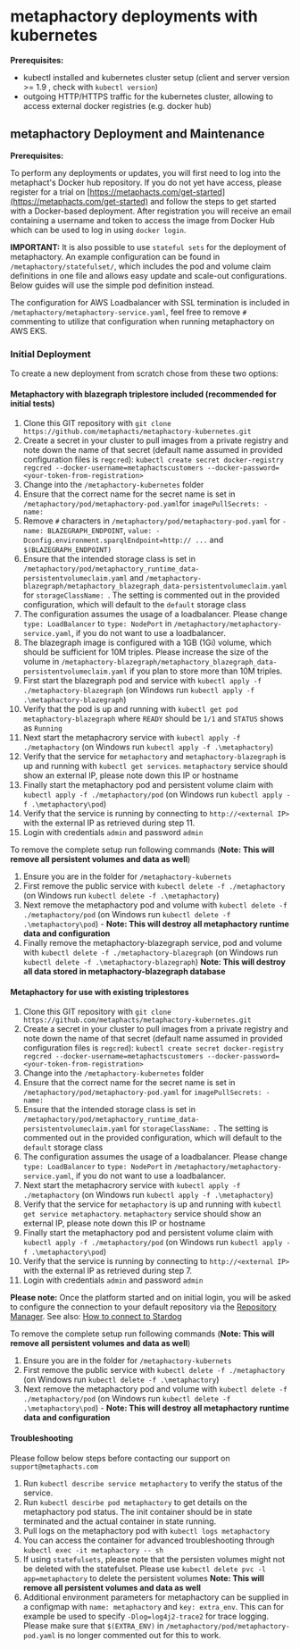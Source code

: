 # metaphactory deployments with kubernetes

**Prerequisites:**

* kubectl installed and kubernetes cluster setup (client and server version >= 1.9 , check with `kubectl version`)
* outgoing HTTP/HTTPS traffic for the kubernetes cluster, allowing to access external docker registries (e.g. docker hub)

## metaphactory Deployment and Maintenance

**Prerequisites:**

To perform any deployments or updates, you will first need to log into the metaphact's Docker hub repository. If you do not yet have access, please register for a trial on [https://metaphacts.com/get-started](https://metaphacts.com/get-started) and follow the steps to get started with a Docker-based deployment. 
After registration you will receive an email containing a username and token to access the image from Docker Hub which can be used to log in using `docker login`.

**IMPORTANT:** 
It is also possible to use `stateful sets` for the deployment of metaphactory. An example configuration can be found in `/metaphactory/statefulset/`, which includes the pod and volume claim definitions in one file and allows easy update and scale-out configurations. Below guides will use the simple pod definition instead.

The configuration for AWS Loadbalancer with SSL termination is included in `/metaphactory/metaphactory-service.yaml`, feel free to remove `#` commenting to utilize that configuration when running metaphactory on AWS EKS.

### Initial Deployment
To create a new deployment from scratch chose from these two options:

#### Metaphactory with blazegraph triplestore included (recommended for initial tests)

1. Clone this GIT repository with `git clone https://github.com/metaphacts/metaphactory-kubernetes.git`
2. Create a secret in your cluster to pull images from a private registry and note down the name of that secret (default name assumed in provided configuration files is `regcred`): 
  `kubectl create secret docker-registry regcred --docker-username=metaphactscustomers --docker-password=<your-token-from-registration>`
2. Change into the `/metaphactory-kubernetes` folder 
3. Ensure that the correct name for the secret name is set in `/metaphactory/pod/metaphactory-pod.yaml`for `imagePullSecrets: - name: `
4. Remove `#` characters in `/metaphactory/pod/metaphactory-pod.yaml` for `- name: BLAZEGRAPH_ENDPOINT`, `value: -Dconfig.environment.sparqlEndpoint=http:// ...` and `$(BLAZEGRAPH_ENDPOINT)`
5. Ensure that the intended storage class is set in `/metaphactory/pod/metaphactory_runtime_data-persistentvolumeclaim.yaml` and `/metaphactory-blazegraph/metaphactory_blazegraph_data-persistentvolumeclaim.yaml` for `storageClassName: `. The setting is commented out in the provided configuration, which will default to the `default` storage class
6. The configuration assumes the usage of a loadbalancer.  Please change `type: LoadBalancer` to `type: NodePort` in `/metaphactory/metaphactory-service.yaml`, if you do not want to use a loadbalancer.
7. The blazegraph image is configured with a 1GB (1Gi) volume, which should be sufficient for 10M triples. Please increase the size of the volume in `/metaphactory-blazegraph/metaphactory_blazegraph_data-persistentvolumeclaim.yaml` if you plan to store more than 10M triples.
8. First start the blazegraph pod and service with `kubectl apply -f ./metaphactory-blazegraph` (on Windows run `kubectl apply -f .\metaphactory-blazegraph`)
9. Verify that the pod is up and running with `kubectl get pod metaphactory-blazegraph` where `READY` should be `1/1` and `STATUS` shows as `Running`
10. Next start the metaphacrory service with `kubectl apply -f ./metaphactory` (on Windows run `kubectl apply -f .\metaphactory`)
11. Verify that the service for `metaphactory` and `metaphactory-blazegraph` is up and running with `kubectl get services`. `metaphactory` service should show an external IP, please note down this IP or hostname
12. Finally start the metaphactory pod and persistent volume claim with `kubectl apply -f ./metaphactory/pod` (on Windows run `kubectl apply -f .\metaphactory\pod`)
13. Verify that the service is running by connecting to `http://<external IP>` with the external IP as retrieved during step 11. 
14. Login with credentials `admin` and password `admin`

To remove the complete setup run following commands (**Note: This will remove all persistent volumes and data as well**)

1. Ensure you are in the folder for `/metaphactory-kubernets`
2. First remove the public service with `kubectl delete -f ./metaphactory` (on Windows run `kubectl delete -f .\metaphactory`)
3. Next remove the metaphactory pod and volume with `kubectl delete -f ./metaphactory/pod` (on Windows run `kubectl delete -f .\metaphactory\pod`) - **Note: This will destroy all metaphactory runtime data and configuration**
4. Finally remove the metaphactory-blazegraph service, pod and volume with `kubectl delete -f ./metaphactory-blazegraph` (on Windows run `kubectl delete -f .\metaphactory-blazegraph`) **Note: This will destroy all data stored in metaphactory-blazegraph database**

#### Metaphactory for use with existing triplestores

1. Clone this GIT repository with `git clone https://github.com/metaphacts/metaphactory-kubernetes.git`
2. Create a secret in your cluster to pull images from a private registry and note down the name of that secret (default name assumed in provided configuration files is `regcred`): 
  `kubectl create secret docker-registry regcred --docker-username=metaphactscustomers --docker-password=<your-token-from-registration>`
2. Change into the `/metaphactory-kubernetes` folder 
3. Ensure that the correct name for the secret name is set in `/metaphactory/pod/metaphactory-pod.yaml` for `imagePullSecrets: - name: `
4. Ensure that the intended storage class is set in `/metaphactory/pod/metaphactory_runtime_data-persistentvolumeclaim.yaml` for `storageClassName: `. The setting is commented out in the provided configuration, which will default to the `default` storage class
5. The configuration assumes the usage of a loadbalancer.  Please change `type: LoadBalancer` to `type: NodePort` in `/metaphactory/metaphactory-service.yaml`, if you do not want to use a loadbalancer.
6. Next start the metaphacrory service with `kubectl apply -f ./metaphactory` (on Windows run `kubectl apply -f .\metaphactory`)
7. Verify that the service for `metaphactory` is up and running with `kubectl get service metaphactory`. `metaphactory` service should show an external IP, please note down this IP or hostname
8. Finally start the metaphactory pod and persistent volume claim with `kubectl apply -f ./metaphactory/pod` (on Windows run `kubectl apply -f .\metaphactory\pod`)
9. Verify that the service is running by connecting to `http://<external IP>` with the external IP as retrieved during step 7.
10. Login with credentials `admin` and password `admin`

**Please note:** Once the platform started and on initial login, you will be asked to configure the connection to your default repository via the [Repository Manager](https://help.metaphacts.com/resource/Help:RepositoryManager). 
See also: [How to connect to Stardog](https://help.metaphacts.com/resource/Help:HowToConnectToStardog)

To remove the complete setup run following commands (**Note: This will remove all persistent volumes and data as well**)

1. Ensure you are in the folder for `/metaphactory-kubernets`
2. First remove the public service with `kubectl delete -f ./metaphactory` (on Windows run `kubectl delete -f .\metaphactory`)
3. Next remove the metaphactory pod and volume with `kubectl delete -f ./metaphactory/pod` (on Windows run `kubectl delete -f .\metaphactory\pod`) - **Note: This will destroy all metaphactory runtime data and configuration**

#### Troubleshooting

Please follow below steps before contacting our support on `support@metaphacts.com`

1. Run `kubectl describe service metaphactory` to verify the status of the service.
2. Run `kubectl descirbe pod metaphactory` to get details on the metaphactory pod status. The init container should be in state terminated and the actual container in state running.
3. Pull logs on the metaphactory pod with `kubectl logs metaphactory`
4. You can access the container for advanced troubleshooting through `kubectl exec -it metaphactory -- sh`
5. If using `statefulsets`, please note that the persisten volumes might not be deleted with the statefulset. Please use `kubectl delete pvc -l app=metaphactory` to delete the persistent volumes **Note: This will remove all persistent volumes and data as well**
6. Additional environment parameters for metaphactory can be supplied in a configmap with `name: metaphactory` and `key: extra_env`. This can for example be used to specify `-Dlog=log4j2-trace2` for trace logging. Please make sure that `$(EXTRA_ENV)` in `/metaphactory/pod/metaphactory-pod.yaml` is no longer commented out for this to work.
